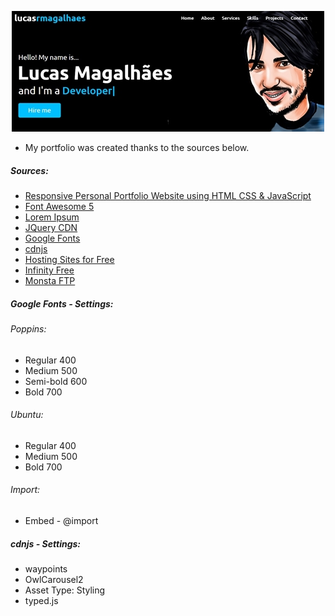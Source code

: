 <p align="center">
  <img src="https://github.com/lucasrmagalhaes/lucasrmagalhaes-portfolio/blob/main/img/capa.jpg" alt="Portfolio">
</p>

- My portfolio was created thanks to the sources below.

##### Sources:
- [Responsive Personal Portfolio Website using HTML CSS & JavaScript](https://www.youtube.com/watch?v=tcskp-ncN0I&list=PLeEpiRHdVhbfM6HrlsCO4eZdo7Yrgouel&index=1&t=286s "Responsive Personal Portfolio Website using HTML CSS & JavaScript")
- [Font Awesome 5](https://www.w3schools.com/icons/fontawesome5_intro.asp "Font Awesome 5")
- [Lorem Ipsum](https://www.lipsum.com/ "Lorem Ipsum")
- [JQuery CDN](http://code.jquery.com/ "JQuery CDN")
- [Google Fonts](https://fonts.google.com/ "Google Fonts")
- [cdnjs](https://cdnjs.com/ "cdnjs")
- [Hosting Sites for Free](https://www.youtube.com/watch?v=w_2pxwIS1yY "Hosting Sites for Free")
- [Infinity Free](https://app.infinityfree.net/ "Infinity Free")
- [Monsta FTP](http://binottotecnologia.com.br/ftp-web/ "Monsta FTP")

##### Google Fonts - Settings:

###### Poppins:
- Regular 400
- Medium 500
- Semi-bold 600
- Bold 700

###### Ubuntu:
- Regular 400
- Medium 500
- Bold 700

###### Import:
- Embed - @import

##### cdnjs - Settings:
- waypoints
- OwlCarousel2
- Asset Type: Styling
- typed.js
